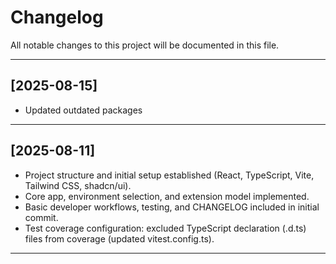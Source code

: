 # Changelog

All notable changes to this project will be documented in this file.

---

## [2025-08-15]

- Updated outdated packages

---

## [2025-08-11]

- Project structure and initial setup established (React, TypeScript, Vite, Tailwind CSS, shadcn/ui).
- Core app, environment selection, and extension model implemented.
- Basic developer workflows, testing, and CHANGELOG included in initial commit.
- Test coverage configuration: excluded TypeScript declaration (.d.ts) files from coverage (updated vitest.config.ts).

---
